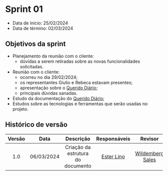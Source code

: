 # Sprint 01

- Data de início: 25/02/2024
- Data de término: 02/03/2024

## Objetivos da sprint
* Planejamento da reunião com o cliente:
    * dúvidas a serem retiradas sobre as novas funcionalidades solicitadas.
* Reunião com o cliente:
    * ocorreu no dia 29/02/2024;
    * os representantes Giulio e Rebeca estavam presentes;
    * apresentação sobre o [Querido Diário](https://queridodiario.ok.org.br/);
    * principais dúvidas sanadas.
* Estudo da documentação do [Querido Diário](https://queridodiario.ok.org.br/);
* Estudos sobre as tecnologias e ferramentas que serão usadas no projeto.


## Histórico de versão

| Versão |    Data    |                 Descrição                 |        Responsáveis          |       Revisor        |
| :----: | :--------: | :---------------------------------------: | :------------------------------------------------------------------------------------------: | :---------------------------------------------: |
|  1.0   | 06/03/2024  | Criação da estrutura do documento | [Ester Lino](https://github.com/esteerlino)                           |    [Wildemberg Sales](https://github.com/wildemberg-sales) |